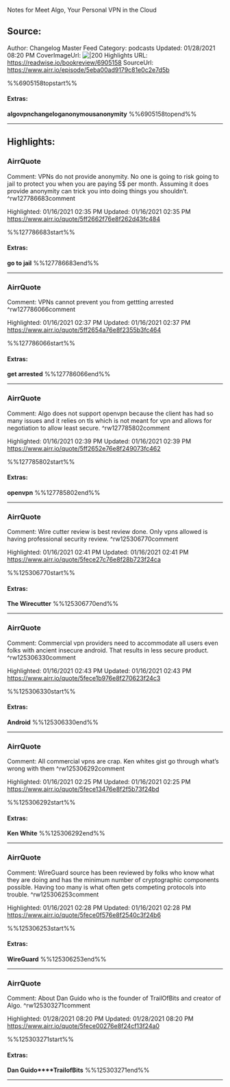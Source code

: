 Notes for Meet Algo, Your Personal VPN in the Cloud

## Source:
Author: Changelog Master Feed
Category: podcasts
Updated: 01/28/2021 08:20 PM
CoverImageUrl: 
![|200](https://cdn.changelog.com/images/podcasts/master-original-3922a5ce5ede81d973adc3cd618f7e64.png?vsn=d)
Highlights URL: https://readwise.io/bookreview/6905158
SourceUrl: https://www.airr.io/episode/5eba00ad9179c81e0c2e7d5b

%%6905158topstart%%
#### Extras:
**algo****vpn****changelog****anonymous****anonymity**
%%6905158topend%%


 
-----
 ## Highlights:

### AirrQuote
Comment: VPNs do not provide anonymity. No one is going to risk going to jail to protect you when you are paying 5$ per month. Assuming it does provide anonymity can trick you into doing things you shouldn’t. ^rw127786683comment

Highlighted: 01/16/2021 02:35 PM
Updated: 01/16/2021 02:35 PM
https://www.airr.io/quote/5ff2662f76e8f262d43fc484

%%127786683start%%
#### Extras:
**go to jail**
%%127786683end%%



------

### AirrQuote
Comment: VPNs cannot prevent you from gettting arrested ^rw127786066comment

Highlighted: 01/16/2021 02:37 PM
Updated: 01/16/2021 02:37 PM
https://www.airr.io/quote/5ff2654a76e8f2355b3fc464

%%127786066start%%
#### Extras:
**get arrested**
%%127786066end%%



------

### AirrQuote
Comment: Algo does not support openvpn because the client has had so many issues and it relies on tls which is not meant for vpn and allows for negotiation to allow least secure. ^rw127785802comment

Highlighted: 01/16/2021 02:39 PM
Updated: 01/16/2021 02:39 PM
https://www.airr.io/quote/5ff2652e76e8f249073fc462

%%127785802start%%
#### Extras:
**openvpn**
%%127785802end%%



------

### AirrQuote
Comment: Wire cutter review is best review done. Only vpns allowed is having professional security review. ^rw125306770comment

Highlighted: 01/16/2021 02:41 PM
Updated: 01/16/2021 02:41 PM
https://www.airr.io/quote/5fece27c76e8f28b723f24ca

%%125306770start%%
#### Extras:
**The Wirecutter**
%%125306770end%%



------

### AirrQuote
Comment: Commercial vpn providers need to accommodate all users even folks with ancient insecure android. That results in less secure product. ^rw125306330comment

Highlighted: 01/16/2021 02:43 PM
Updated: 01/16/2021 02:43 PM
https://www.airr.io/quote/5fece1b976e8f270623f24c3

%%125306330start%%
#### Extras:
**Android**
%%125306330end%%



------

### AirrQuote
Comment: All commercial vpns are crap. Ken whites gist go through what’s wrong with them ^rw125306292comment

Highlighted: 01/16/2021 02:25 PM
Updated: 01/16/2021 02:25 PM
https://www.airr.io/quote/5fece13476e8f2f5b73f24bd

%%125306292start%%
#### Extras:
**Ken White**
%%125306292end%%



------

### AirrQuote
Comment: WireGuard source has been reviewed by folks who know what they are doing and has the minimum number of cryptographic components possible. Having too many is what often gets competing protocols into trouble. ^rw125306253comment

Highlighted: 01/16/2021 02:28 PM
Updated: 01/16/2021 02:28 PM
https://www.airr.io/quote/5fece0f576e8f2540c3f24b6

%%125306253start%%
#### Extras:
**WireGuard**
%%125306253end%%



------

### AirrQuote
Comment: About Dan Guido who is the founder of TrailOfBits and creator of Algo. ^rw125303271comment

Highlighted: 01/28/2021 08:20 PM
Updated: 01/28/2021 08:20 PM
https://www.airr.io/quote/5fece00276e8f24cf13f24a0

%%125303271start%%
#### Extras:
**Dan Guido****TrailofBits**
%%125303271end%%



------

